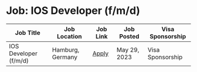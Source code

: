 # Job: IOS Developer (f/m/d)

| Job Title | Job Location | Job Link | Job Posted | Visa Sponsorship |
| --- | --- | --- | --- | --- |
| IOS Developer (f/m/d) | Hamburg, Germany | [Apply](https://join.com/companies/justtrack/8176804-ios-developer-f-m-d) | May 29, 2023 | Visa Sponsorship |
